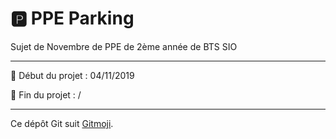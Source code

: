 # 🅿️ PPE Parking

Sujet de Novembre de PPE de 2ème année de BTS SIO

---

🎉 Début du projet : 04/11/2019

🍾 Fin du projet : /

---
Ce dépôt Git suit [Gitmoji](https://gitmoji.carloscuesta.me/).

